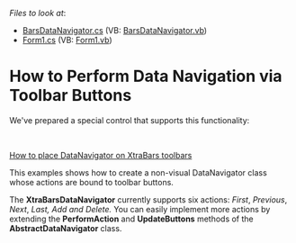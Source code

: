 <!-- default file list -->
*Files to look at*:

* [BarsDataNavigator.cs](./CS/DataNavigator/BarsDataNavigator.cs) (VB: [BarsDataNavigator.vb](./VB/DataNavigator/BarsDataNavigator.vb))
* [Form1.cs](./CS/DataNavigator/Form1.cs) (VB: [Form1.vb](./VB/DataNavigator/Form1.vb))
<!-- default file list end -->
# How to Perform Data Navigation via Toolbar Buttons


<p>We've prepared a special control that supports this functionality:</p><br />
<p><a href="https://www.devexpress.com/Support/Center/p/E3158">How to place DataNavigator on XtraBars toolbars</a></p><p></p><p>This examples shows how to create a non-visual DataNavigator class whose actions are bound to toolbar buttons. </p><p>The <strong>XtraBarsDataNavigator</strong> currently supports six actions: <i>First</i>, <i>Previous</i>, <i>Next</i>, <i>Last, Add and Delete.</i> You can easily implement more actions by extending the <strong>PerformAction</strong> and <strong>UpdateButtons</strong> methods of the <strong>AbstractDataNavigator</strong> class.</p>

<br/>



